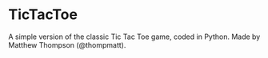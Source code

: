 # TicTacToe
A simple version of the classic Tic Tac Toe game, coded in Python. Made by Matthew Thompson (@thompmatt).
